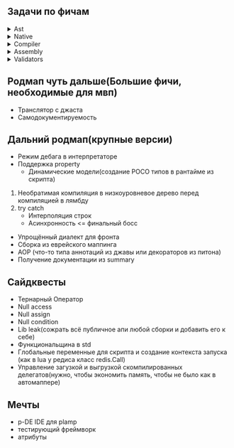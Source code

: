 ## Задачи по фичам
<details>
<summary>Ast</summary>
:white_check_mark: Тесты<br>
</details>
<details>
<summary>Native</summary>
:heavy_check_mark: Добавить все операторы(modulo)<br>
:heavy_check_mark: . Должна стать бинарным оператором доступа<br>
:heavy_check_mark: new - Expression<br>
:heavy_check_mark: assignExpression<br>
:heavy_check_mark: Другой синтаксис дженериков<br>
:heavy_check_mark: Добавление индексаторов<br>
:heavy_check_mark: Оператор каста<br>
:heavy_check_mark: Изменение порядка вызова метода<br>
:heavy_check_mark: Method chaining<br>
:heavy_check_mark: Поддержка var<br>
:white_check_mark: Тесты<br>
</details>
<details>
<summary>Compiler</summary>
:white_check_mark: Вынос компиляции<br>
:white_check_mark: Циклы for и while<br>
:white_check_mark: Операторы контроля потока<br>
:white_check_mark: Возможность вызова функций и рекурсии<br>
:white_check_mark: Тесты<br>
</details>
<details>
<summary>Assembly</summary>
:white_check_mark: Адекватная система сборок<br>
:white_check_mark: Наполнение стандартной библиотеки<br>
:white_check_mark: Тесты<br>
</details>
<details>
<summary>Validators</summary>
:white_check_mark: Вынос валидации дерева<br>
:white_check_mark: Циклы for и while<br>
:white_check_mark: Операторы контроля потока<br>
:white_check_mark: Возможность вызова функций и рекурсии<br>
:white_check_mark: Тесты<br>
</details>

## Родмап чуть дальше(Большие фичи, необходимые для мвп)
- Транслятор с джаста
- Самодокументируемость
 
## Дальний родмап(крупные версии)
- Режим дебага в интерпретаторе
- Поддержка property
    - Динамические модели(создание POCO типов в рантайме из скрипта)
1. Необратимая компиляция в низкоуровневое дерево перед компиляцией в лямбду
2. try catch
    - Интерполяция строк
    - Асинхронность <= финальный босс
- Упрощённый диалект для фронта
- Сборка из еврейского маппинга
- AOP (что-то типа аннотаций из джавы или декораторов из питона)
- Получение документации из summary
 
## Сайдквесты
- Тернарный Оператор
- Null access
- Null assign
- Null condition
- Lib leak(сожрать всё публичное апи любой сборки и добавить его к себе)
- Функциональщина в std
- Глобальные переменные для скрипта и создание контекста запуска (как в lua у редиса класс redis.Call)
- Управление загузкой и выгрузкой скомпилированных делегатов(нужно, чтобы экономить память, чтобы не было как в автомаппере)
 
## Мечты
- p-DE IDE для plamp
- тестирующий фреймворк
- атрибуты